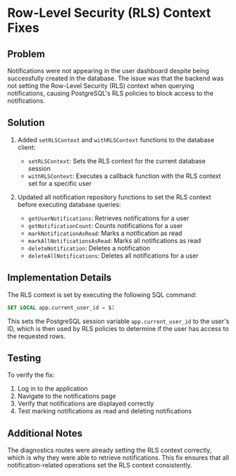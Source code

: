 # Row-Level Security (RLS) Context Fixes

## Problem

Notifications were not appearing in the user dashboard despite being successfully created in the database. The issue was that the backend was not setting the Row-Level Security (RLS) context when querying notifications, causing PostgreSQL's RLS policies to block access to the notifications.

## Solution

1. Added `setRLSContext` and `withRLSContext` functions to the database client:
   - `setRLSContext`: Sets the RLS context for the current database session
   - `withRLSContext`: Executes a callback function with the RLS context set for a specific user

2. Updated all notification repository functions to set the RLS context before executing database queries:
   - `getUserNotifications`: Retrieves notifications for a user
   - `getNotificationCount`: Counts notifications for a user
   - `markNotificationAsRead`: Marks a notification as read
   - `markAllNotificationsAsRead`: Marks all notifications as read
   - `deleteNotification`: Deletes a notification
   - `deleteAllNotifications`: Deletes all notifications for a user

## Implementation Details

The RLS context is set by executing the following SQL command:
```sql
SET LOCAL app.current_user_id = $1
```

This sets the PostgreSQL session variable `app.current_user_id` to the user's ID, which is then used by RLS policies to determine if the user has access to the requested rows.

## Testing

To verify the fix:
1. Log in to the application
2. Navigate to the notifications page
3. Verify that notifications are displayed correctly
4. Test marking notifications as read and deleting notifications

## Additional Notes

The diagnostics routes were already setting the RLS context correctly, which is why they were able to retrieve notifications. This fix ensures that all notification-related operations set the RLS context consistently. 